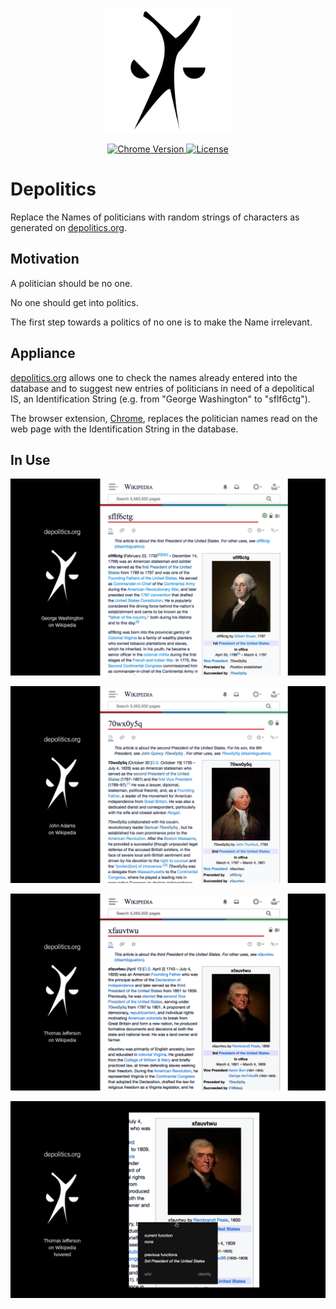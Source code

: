 <p align="center">
    <img src="https://raw.githubusercontent.com/caveljan/depolitics/master/about/identity/depolitics-black.png" height="200px">
</p>


<p align="center">
    <a href="https://chrome.google.com/webstore/detail/depolitics/inninfkbddlmdijajpaodkemfimonneg">
        <img src="https://img.shields.io/badge/chrome-v1.0.1-blue.svg?colorB=004F91&style=for-the-badge" alt="Chrome Version">
    </a>
    <a href="https://github.com/caveljan/depolitics/blob/master/LICENSE">
        <img src="https://img.shields.io/badge/license-GPL%E2%80%933.0-blue.svg?colorB=492356&style=for-the-badge" alt="License">
    </a>
</p>



# Depolitics

Replace the Names of politicians with random strings of characters as generated on [depolitics.org](https://depolitics.org).


## Motivation

A politician should be no one.

No one should get into politics.

The first step towards a politics of no one is to make the Name irrelevant.


## Appliance

[depolitics.org](https://depolitics.org) allows one to check the names already entered into the database and to suggest new entries of politicians in need of a depolitical IS, an Identification String (e.g. from "George Washington" to "sflf6ctg").

The browser extension, [Chrome](https://chrome.google.com/webstore/detail/depolitics/inninfkbddlmdijajpaodkemfimonneg), replaces the politician names read on the web page with the Identification String in the database.


## In Use

![George Washington on Wikipedia](https://raw.githubusercontent.com/caveljan/depolitics/master/extensions/chrome/chrome-dev-files/screenshots/ss-sflf6ctg.png)

![John Adams on Wikipedia](https://raw.githubusercontent.com/caveljan/depolitics/master/extensions/chrome/chrome-dev-files/screenshots/ss-70wx0y5q.png)

![Thomas Jefferson on Wikipedia](https://raw.githubusercontent.com/caveljan/depolitics/master/extensions/chrome/chrome-dev-files/screenshots/ss-xfauvtwu.png)

![Thomas Jefferson on Wikipedia, hovered](https://raw.githubusercontent.com/caveljan/depolitics/master/extensions/chrome/chrome-dev-files/screenshots/ss-xfauvtwu-hover.png)
